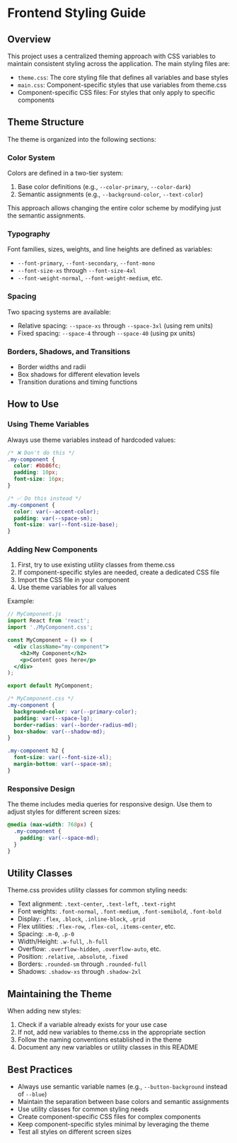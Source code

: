 # Frontend Styling Guide

## Overview

This project uses a centralized theming approach with CSS variables to maintain consistent styling across the application. The main styling files are:

- `theme.css`: The core styling file that defines all variables and base styles
- `main.css`: Component-specific styles that use variables from theme.css
- Component-specific CSS files: For styles that only apply to specific components

## Theme Structure

The theme is organized into the following sections:

### Color System

Colors are defined in a two-tier system:
1. Base color definitions (e.g., `--color-primary`, `--color-dark`)
2. Semantic assignments (e.g., `--background-color`, `--text-color`)

This approach allows changing the entire color scheme by modifying just the semantic assignments.

### Typography

Font families, sizes, weights, and line heights are defined as variables:
- `--font-primary`, `--font-secondary`, `--font-mono`
- `--font-size-xs` through `--font-size-4xl`
- `--font-weight-normal`, `--font-weight-medium`, etc.

### Spacing

Two spacing systems are available:
- Relative spacing: `--space-xs` through `--space-3xl` (using rem units)
- Fixed spacing: `--space-4` through `--space-40` (using px units)

### Borders, Shadows, and Transitions

- Border widths and radii
- Box shadows for different elevation levels
- Transition durations and timing functions

## How to Use

### Using Theme Variables

Always use theme variables instead of hardcoded values:

```css
/* ❌ Don't do this */
.my-component {
  color: #bb86fc;
  padding: 10px;
  font-size: 16px;
}

/* ✅ Do this instead */
.my-component {
  color: var(--accent-color);
  padding: var(--space-sm);
  font-size: var(--font-size-base);
}
```

### Adding New Components

1. First, try to use existing utility classes from theme.css
2. If component-specific styles are needed, create a dedicated CSS file
3. Import the CSS file in your component
4. Use theme variables for all values

Example:

```jsx
// MyComponent.js
import React from 'react';
import './MyComponent.css';

const MyComponent = () => (
  <div className="my-component">
    <h2>My Component</h2>
    <p>Content goes here</p>
  </div>
);

export default MyComponent;
```

```css
/* MyComponent.css */
.my-component {
  background-color: var(--primary-color);
  padding: var(--space-lg);
  border-radius: var(--border-radius-md);
  box-shadow: var(--shadow-md);
}

.my-component h2 {
  font-size: var(--font-size-xl);
  margin-bottom: var(--space-sm);
}
```

### Responsive Design

The theme includes media queries for responsive design. Use them to adjust styles for different screen sizes:

```css
@media (max-width: 768px) {
  .my-component {
    padding: var(--space-md);
  }
}
```

## Utility Classes

Theme.css provides utility classes for common styling needs:

- Text alignment: `.text-center`, `.text-left`, `.text-right`
- Font weights: `.font-normal`, `.font-medium`, `.font-semibold`, `.font-bold`
- Display: `.flex`, `.block`, `.inline-block`, `.grid`
- Flex utilities: `.flex-row`, `.flex-col`, `.items-center`, etc.
- Spacing: `.m-0`, `.p-0`
- Width/Height: `.w-full`, `.h-full`
- Overflow: `.overflow-hidden`, `.overflow-auto`, etc.
- Position: `.relative`, `.absolute`, `.fixed`
- Borders: `.rounded-sm` through `.rounded-full`
- Shadows: `.shadow-xs` through `.shadow-2xl`

## Maintaining the Theme

When adding new styles:

1. Check if a variable already exists for your use case
2. If not, add new variables to theme.css in the appropriate section
3. Follow the naming conventions established in the theme
4. Document any new variables or utility classes in this README

## Best Practices

- Always use semantic variable names (e.g., `--button-background` instead of `--blue`)
- Maintain the separation between base colors and semantic assignments
- Use utility classes for common styling needs
- Create component-specific CSS files for complex components
- Keep component-specific styles minimal by leveraging the theme
- Test all styles on different screen sizes
